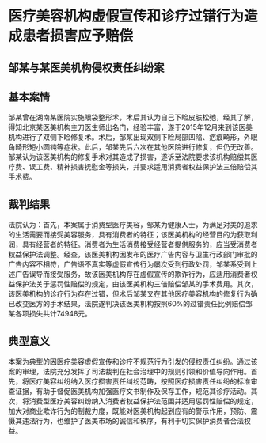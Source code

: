 # 医疗美容机构虚假宣传和诊疗过错行为造成患者损害应予赔偿
<!-- INFO END -->

## 邹某与某医美机构侵权责任纠纷案
## 基本案情

邹某曾在湖南某医院实施眼袋整形术，术后其认为自己下睑皮肤松弛，经其了解，得知北京某医美机构主刀医生师出名门，经验丰富，遂于2015年12月来到该医美机构进行了双侧下睑修复术。术后，邹某出现双侧下睑局部凹陷、疤痕畸形，外眼角畸形短小圆钝等症状。此后，邹某先后六次在其他医院进行修复，但仍无改善。邹某认为该医美机构的修复手术对其造成了损害，遂诉至法院要求该机构赔偿其医疗费、误工费、精神损害抚慰金等损失，并要求适用消费者权益保护法三倍赔偿其手术费。

## 裁判结果

法院认为：首先，本案属于消费型医疗美容，邹某为健康人士，为满足对美的追求的生活需要而接受美容服务，具有消费者的特征；该医美机构的经营目的为获取利润，具有经营者的特征。消费者为生活消费接受经营者提供服务的，应当受消费者权益保护法调整。经查，该医美机构因发布的医疗广告内容与卫生行政部门审批的广告内容不相符，广告语不真实等虚假宣传行为屡次受到行政处罚，邹某系受到上述广告误导而接受服务，故该医美机构存在虚假宣传的欺诈行为，应适用消费者权益保护法关于惩罚性赔偿的规定，由该医美机构三倍赔偿邹某的手术费用。其次，该医美机构的诊疗行为存在过错，但术后邹某又在其他医疗美容机构的修复行为确已改变医方的手术结果，法院遂判决该医美机构按照60%的过错责任比例赔偿邹某各项损失共计74948元。

## 典型意义

本案为典型的因医疗美容虚假宣传和诊疗不规范行为引发的侵权责任纠纷。通过该案的审理，法院充分发挥了司法裁判在社会治理中的规则引领和价值导向作用。首先，将医疗美容纠纷纳入医疗损害责任纠纷范畴，按照医疗损害责任纠纷的标准审查证据，有助于督促医美机构加强医疗文书制作及保存工作，规范其诊疗活动。其次，将消费型医疗美容纠纷纳入消费者权益保护法范围并适用惩罚性赔偿的规定，加大对商业欺诈行为的制裁力度，既能对医美机构起到应有的警示作用，预防、震慑其违法行为，也维护了医美市场的诚信和秩序，有利于切实保护消费者合法权益。

